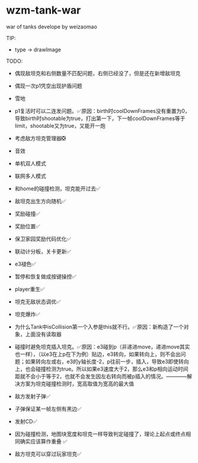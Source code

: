 # wzm-tank-war
war of tanks develope by weizaomao

TIP:

- type -> drawImage

TODO: 

- 偶现敌坦克和右侧数量不匹配问题，右侧已经没了，但是还在新增敌坦克

- 偶现一次p1凭空出现护盾问题

- 雪地

- p1复活时可以二连发问题。✅原因：birth时coolDownFrames没有重置为0，导致birth时shootable为true，打出第一下，下一帧coolDownFrames等于limit，shootable又为true，又能开一炮

- 考虑敌方坦克管理器❎

- 音效

- 单机双人模式

- 联网多人模式

- 和home的碰撞检测，坦克能开过去✅

- 敌坦克出生方向随机✅

- 奖励碰撞✅

- 奖励位置✅

- 保卫家园奖励代码优化✅

- 联动计分板，关卡更新✅

- e3褪色✅

- 暂停和恢复做成按键操控✅

- player重生✅

- 坦克无敌状态调优✅

- 坦克爆炸✅

- 为什么Tank中isCollision第一个入参是this就不行。✅原因：新构造了一个对象，上面没有读取器

- 碰撞时避免坦克插入坦克。✅原因：e3碰到p（非递进move，递进move其实也一样），（以e3在上p在下为例）贴边，e3转向，如果转向上，则不会出问题；如果转向左或右，e3的y轴长度-2，p往前一步，插入，导致e3即使转向上，也会碰撞检测为true。所以如果e3速度大于2，那么e3和p相向运动时间距就不会小于等于2，也就不会发生因左右转向而被p插入的情况。————解决方案为坦克碰撞检测时，宽高取值为宽高的最大值

- 敌方发射子弹✅

- 子弹保证某一帧左侧有黑边✅

- 发射CD✅

- 因为碰撞检测，地图块宽度和坦克一样导致判定碰撞了，理论上起点或终点相同确实应该算作重叠 ✅

- 敌方坦克可以穿过玩家坦克✅
